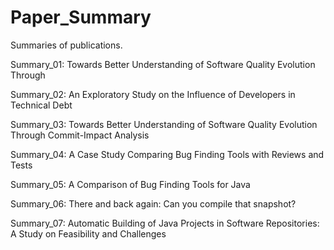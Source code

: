 # Paper_Summary
Summaries of publications.

Summary_01: Towards Better Understanding of Software Quality Evolution Through

Summary_02: An Exploratory Study on the Influence of Developers in Technical Debt

Summary_03: Towards Better Understanding of Software Quality Evolution Through Commit-Impact Analysis

Summary_04: A Case Study Comparing Bug Finding Tools with Reviews and Tests

Summary_05: A Comparison of Bug Finding Tools for Java

Summary_06: There and back again: Can you compile that snapshot?

Summary_07: Automatic Building of Java Projects in Software Repositories: A Study on Feasibility and Challenges
